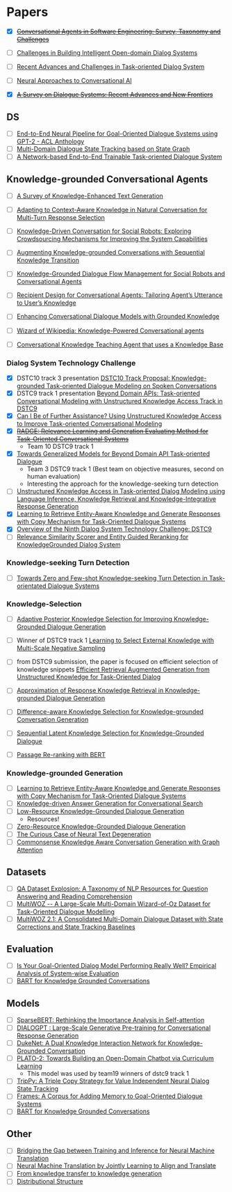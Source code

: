 # Papers

- [x] [~~Conversational Agents in Software Engineering: Survey, Taxonomy and Challenges~~](https://arxiv.org/pdf/2106.10901.pdf)
- [ ] [Challenges in Building Intelligent Open-domain Dialog Systems](https://dl.acm.org/doi/10.1145/3383123)
- [ ] [Recent Advances and Challenges in Task-oriented Dialog System](https://arxiv.org/abs/2003.07490)
- [ ] [Neural Approaches to Conversational AI](https://arxiv.org/abs/1809.08267)
- [x] [~~A Survey on Dialogue Systems: Recent Advances and New Frontiers~~](https://dl.acm.org/doi/10.1145/3166054.3166058)


## DS
- [ ] [End-to-End Neural Pipeline for Goal-Oriented Dialogue Systems using GPT-2 - ACL Anthology](https://aclanthology.org/2020.acl-main.54/)
- [ ] [Multi-Domain Dialogue State Tracking based on State Graph](https://arxiv.org/abs/2010.11137)
- [ ] [A Network-based End-to-End Trainable Task-oriented Dialogue System](https://arxiv.org/abs/1604.04562)

## Knowledge-grounded Conversational Agents
- [ ] [A Survey of Knowledge-Enhanced Text Generation](https://arxiv.org/abs/2010.04389)
- [ ] [Adapting to Context-Aware Knowledge in Natural Conversation for Multi-Turn Response Selection](https://dl.acm.org/doi/10.1145/3442381.3449902)
- [ ] [Knowledge-Driven Conversation for Social Robots: Exploring Crowdsourcing Mechanisms for Improving the System Capabilities](https://link.springer.com/chapter/10.1007%2F978-3-030-77091-4_16)
- [ ] [Augmenting Knowledge-grounded Conversations with Sequential Knowledge Transition](https://aclanthology.org/2021.naacl-main.446/)
- [ ] [Knowledge-Grounded Dialogue Flow Management for Social Robots and Conversational Agents](https://arxiv.org/abs/2108.02174)
- [ ] [Recipient Design for Conversational Agents: Tailoring Agent’s Utterance to User’s Knowledge](https://dl.acm.org/doi/10.1145/3469595.3469625)
- [ ] [Enhancing Conversational Dialogue Models with Grounded Knowledge](https://dl.acm.org/doi/10.1145/3357384.3357889)
- [ ] [Wizard of Wikipedia: Knowledge-Powered Conversational agents](https://arxiv.org/abs/1811.01241)
- [ ] [Conversational Knowledge Teaching Agent that uses a Knowledge Base](https://aclanthology.org/W15-4618/)



### Dialog System Technology Challenge
- [x] DSTC10 track 3 presentation [DSTC10 Track Proposal: Knowledge-grounded Task-oriented Dialogue Modeling on Spoken Conversations](https://drive.google.com/file/d/1JMK6EdD_QY2bR49wHhCaiFLPnGj-9Ztd/view)
- [x] DSTC9 track 1 presentation [Beyond Domain APIs: Task-oriented Conversational Modeling with Unstructured Knowledge Access Track in DSTC9](https://arxiv.org/abs/2101.09276)
- [x] [Can I Be of Further Assistance? Using Unstructured Knowledge Access to
Improve Task-oriented Conversational Modeling](https://arxiv.org/pdf/2106.09174.pdf)
- [x] [~~RADGE: Relevance Learning and Generation Evaluating Method for Task-Oriented Conversational Systems~~](https://drive.google.com/file/d/1BdhrczeSPlRU26iBsmGHhw8vPkwI4dlk/view)
  - Team 10 DSTC9 track 1
- [x] [Towards Generalized Models for Beyond Domain API Task-oriented Dialogue](https://drive.google.com/file/d/1N_FhdxkMTmVGGpl13-SgiijMkJR3XJDA/view)
  - Team 3 DSTC9 track 1 (Best team on objective measures, second on human evaluation)
  - Interesting the approach for the knowledge-seeking turn detection
- [ ] [Unstructured Knowledge Access in Task-oriented Dialog Modeling using Language Inference, Knowledge Retrieval and Knowledge-Integrative Response Generation](https://arxiv.org/abs/2101.06066)
- [x] [Learning to Retrieve Entity-Aware Knowledge and Generate Responses with Copy Mechanism for Task-Oriented Dialogue Systems](https://arxiv.org/abs/2012.11937) 
- [x] [Overview of the Ninth Dialog System Technology Challenge: DSTC9](https://arxiv.org/abs/2011.06486)
- [ ] [Relevance Similarity Scorer and Entity Guided Reranking for KnowledgeGrounded Dialog System]() 

### Knowledge-seeking Turn Detection
- [ ] [Towards Zero and Few-shot Knowledge-seeking Turn Detection in Task-orientated Dialogue Systems](https://arxiv.org/abs/2109.08820)


### Knowledge-Selection
- [ ] [Adaptive Posterior Knowledge Selection for Improving Knowledge-Grounded Dialogue Generation](https://dl.acm.org/doi/10.1145/3459637.3482314)
- [ ] Winner of DSTC9 track 1 [Learning to Select External Knowledge with Multi-Scale Negative Sampling](https://arxiv.org/abs/2102.02096)
- [ ] from DSTC9 submission, the paper is focused on efficient selection of knowledge snippets [Efficient Retrieval Augmented Generation from Unstructured Knowledge for Task-Oriented Dialog](https://arxiv.org/abs/2102.04643)
- [ ] [Approximation of Response Knowledge Retrieval in Knowledge-grounded Dialogue Generation](https://aclanthology.org/2020.findings-emnlp.321/)
- [ ] [Difference-aware Knowledge Selection for Knowledge-grounded Conversation Generation](https://arxiv.org/abs/2009.09378)
- [ ] [Sequential Latent Knowledge Selection for Knowledge-Grounded Dialogue](https://arxiv.org/abs/2002.07510)
- [ ] [Passage Re-ranking with BERT](https://arxiv.org/abs/1901.04085)


### Knowledge-grounded Generation
- [ ] [Learning to Retrieve Entity-Aware Knowledge and Generate Responses with Copy Mechanism for Task-Oriented Dialogue Systems](https://arxiv.org/abs/2012.11937)  
- [ ] [Knowledge-driven Answer Generation for Conversational Search](https://arxiv.org/pdf/2104.06892.pdf)
- [ ] [Low-Resource Knowledge-Grounded Dialogue Generation](https://arxiv.org/abs/2002.10348)
  - Resources!
- [ ] [Zero-Resource Knowledge-Grounded Dialogue Generation](https://arxiv.org/abs/2008.12918)
- [ ] [The Curious Case of Neural Text Degeneration](https://arxiv.org/abs/1904.09751)
- [ ] [Commonsense Knowledge Aware Conversation Generation with Graph Attention](https://www.ijcai.org/proceedings/2018/643)

## Datasets
- [ ] [QA Dataset Explosion: A Taxonomy of NLP Resources for Question Answering and Reading Comprehension](https://arxiv.org/abs/2107.12708)
- [ ] [MultiWOZ -- A Large-Scale Multi-Domain Wizard-of-Oz Dataset for Task-Oriented Dialogue Modelling](https://arxiv.org/abs/1810.00278)
- [ ] [MultiWOZ 2.1: A Consolidated Multi-Domain Dialogue Dataset with State Corrections and State Tracking Baselines](https://arxiv.org/abs/1907.01669)
## Evaluation
- [ ] [Is Your Goal-Oriented Dialog Model Performing Really Well? Empirical Analysis of System-wise Evaluation](https://arxiv.org/abs/2005.07362)
- [ ] [BART for Knowledge Grounded Conversations](https://dl.acm.org/doi/10.1145/3323771.3323824)

## Models
- [ ] [SparseBERT: Rethinking the Importance Analysis in Self-attention](https://arxiv.org/abs/2102.12871)
- [ ] [DIALOGPT : Large-Scale Generative Pre-training for Conversational Response Generation](https://aclanthology.org/2020.acl-demos.30/)
- [ ] [DukeNet: A Dual Knowledge Interaction Network for Knowledge-Grounded Conversation](https://dl.acm.org/doi/10.1145/3397271.3401097)
- [ ] [PLATO-2: Towards Building an Open-Domain Chatbot via Curriculum Learning](https://arxiv.org/abs/2006.16779)
  - This model was used by team19 winners of dstc9 track 1
- [ ] [TripPy: A Triple Copy Strategy for Value Independent Neural Dialog State Tracking](https://arxiv.org/abs/2005.02877)
- [ ] [Frames: A Corpus for Adding Memory to Goal-Oriented Dialogue Systems](https://arxiv.org/abs/1704.00057)
- [ ] [BART for Knowledge Grounded Conversations](http://ceur-ws.org/Vol-2666/KDD_Converse20_paper_7.pdf)

## Other
- [ ] [Bridging the Gap between Training and Inference for Neural Machine Translation](https://aclanthology.org/P19-1426/)
- [ ] [Neural Machine Translation by Jointly Learning to Align and Translate](https://arxiv.org/abs/1409.0473)
- [ ] [From knowledge transfer to knowledge generation](https://ieeexplore.ieee.org/document/238669)
- [ ] [Distributional Structure](https://www.tandfonline.com/doi/abs/10.1080/00437956.1954.11659520)